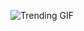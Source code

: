 
<!-- GIF_SECTION -->
![Trending GIF](https://media1.giphy.com/media/v1.Y2lkPThiYjIxNzcyeXB6MDZhNXYzcDNlbXkwYXpoMXY0bWpzOXJ0cWVnMHNmMmJsczNwZCZlcD12MV9naWZzX3NlYXJjaCZjdD1n/hXddB04gkpgBoxApfh/giphy.gif)
<!-- END_GIF_SECTION -->
